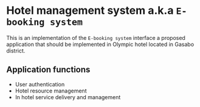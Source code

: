 # Hotel management system a.k.a `E-booking system`

This is an implementation of the `E-booking system` interface a proposed application that should be implemented in Olympic hotel located in Gasabo district. 
## Application functions
- User authentication
- Hotel resource management
- In hotel service delivery and management

